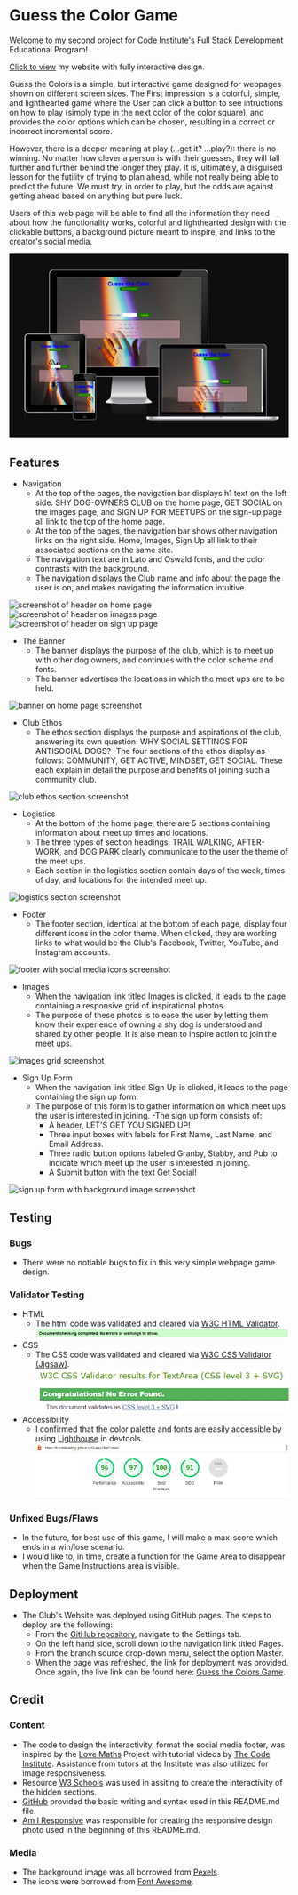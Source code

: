# Guess the Color Game

Welcome to my second project for [Code Institute's](https://codeinstitute.net) Full Stack Development 
Educational Program!

[Click to view](https://krystalcoding.github.io/GuessTheColors/) my website with fully interactive design.

Guess the Colors is a simple, but interactive game designed for webpages shown on different screen sizes. The First impression is a colorful, simple, and lighthearted game where the User can click a button to see intructions on how to play (simply type in the next color of the color square), and provides the color options which can be chosen, resulting in a correct or incorrect incremental score.

However, there is a deeper meaning at play (...get it? ...play?): there is no winning. No matter how clever a person is with their guesses, they will fall further and further behind the longer they play. It is, ultimately, a disguised lesson for the futility of trying to plan ahead, while not really being able to predict the future. We must try, in order to play, but the odds are against getting ahead based on anything but pure luck.

Users of this web page will be able to find all the information they need about how the functionality works, colorful and lighthearted design with the clickable buttons, a background picture meant to inspire, and links to the creator's social media.

![Responsive web design screenshot](assets/images/PP2_AmIResponsive.png)

## Features
- Navigation
    - At the top of the pages, the navigation bar displays h1 text on the left side. SHY DOG-OWNERS CLUB on the home page, GET SOCIAL on the images page, and SIGN UP FOR MEETUPS on the sign-up page all link to the top of the home page.
    - At the top of the pages, the navigation bar shows other navigation links on the right side. Home, Images, Sign Up all link to their associated sections on the same site.
    - The navigation text are in Lato and Oswald fonts, and the color contrasts with the background.
    - The navigation displays the Club name and info about the page the user is on, and makes navigating the information intuitive.

![screenshot of header on home page](assets/images/Social-Dog-Header.png)
![screenshot of header on images page](assets/images/get-social-header.png)
![screenshot of header on sign up page](assets/images/sign-up-header.png)

- The Banner
    - The banner displays the purpose of the club, which is to meet up with other dog owners, and continues with the color scheme and fonts.
    - The banner advertises the locations in which the meet ups are to be held.

![banner on home page screenshot](assets/images/banner-remade-screenshot.png)

- Club Ethos
    - The ethos section displays the purpose and aspirations of the club, answering its own question: WHY SOCIAL SETTINGS FOR ANTISOCIAL DOGS?
    -The four sections of the ethos display as follows: COMMUNITY, GET ACTIVE, MINDSET, GET SOCIAL. These each explain in detail the purpose and benefits of joining such a community club.

![club ethos section screenshot](assets/images/club-ethos-screenshot.png)

- Logistics
    - At the bottom of the home page, there are 5 sections containing information about meet up times and locations.
    - The three types of section headings, TRAIL WALKING, AFTER-WORK, and DOG PARK clearly communicate to the user the theme of the meet ups.
    - Each section in the logistics section contain days of the week, times of day, and locations for the intended meet up.

![logistics section screenshot](assets/images/logistics-screenshot.png)

- Footer
    - The footer section, identical at the bottom of each page, display four different icons in the color theme. When clicked, they are working links to what would be the Club's Facebook, Twitter, YouTube, and Instagram accounts.

![footer with social media icons screenshot](assets/images/footer-screenshot.png)

- Images
    - When the navigation link titled Images is clicked, it leads to the page containing a responsive grid of inspirational photos.
    - The purpose of these photos is to ease the user by letting them know their experience of owning a shy dog is understood and shared by other people. It is also mean to inspire action to join the meet ups.

![images grid screenshot](assets/images/images-screenshot.png)

- Sign Up Form
    - When the navigation link titled Sign Up is clicked, it leads to the page containing the sign up form. 
    - The purpose of this form is to gather information on which meet ups the user is interested in joining.
    -The sign up form consists of:
        - A header, LET'S GET YOU SIGNED UP!
        - Three input boxes with labels for First Name, Last Name, and Email Address.
        - Three radio button options labeled Granby, Stabby, and Pub to indicate which meet up the user is interested in joining.
        - A Submit button with the text Get Social!

![sign up form with background image screenshot](assets/images/sign-up-form-screenshot.png)

## Testing

### Bugs
- There were no notiable bugs to fix in this very simple webpage game design.

### Validator Testing
- HTML
    - The html code was validated and cleared via [W3C HTML Validator](https://validator.w3.org/#validate_by_input).
![photo proof of w3 html validation](/assets/images/PP2_w3.png)
- CSS
    - The CSS code was validated and cleared via [W3C CSS Validator (Jigsaw)](https://jigsaw.w3.org/css-validator/).
![photo proof of w3 css validation](/assets/images/PP2_w3_CSS.png)    
- Accessibility
    - I confirmed that the color palette and fonts are easily accessible by using [Lighthouse](https://pagespeed.web.dev/report?url=https%3A%2F%2Fkrystalcoding.github.io%2Fantisocial-dog-meetups%2F&form_factor=desktop) in devtools.
![photo proof of accessibility score](/assets/images/PP2_Lighthouse.png)

### Unfixed Bugs/Flaws
- In the future, for best use of this game, I will make a max-score which ends in a win/lose scenario.
- I would like to, in time, create a function for the Game Area to disappear when the Game Instructions area is visible.

## Deployment
- The Club's Website was deployed using GitHub pages. The steps to deploy are the following:
    - From the [GitHub repository](https://github.com/KrystalCoding/GuessTheColors), navigate to the Settings tab.
    - On the left hand side, scroll down to the navigation link titled Pages.
    - From the branch source drop-down menu, select the option Master.
    - When the page was refreshed, the link for deployment was provided.
Once again, the live link can be found here: [Guess the Colors Game](https://krystalcoding.github.io/GuessTheColors/).

## Credit

### Content
- The code to design the interactivity, format the social media footer, was inspired by the [Love Maths](https://github.com/KrystalCoding/love-maths) Project with tutorial videos by [The Code Institute](https://codeinstitute.net). Assistance from tutors at the Institute was also utilized for image responsiveness.
- Resource [W3 Schools](https://www.w3schools.com/js/) was used in assiting to create the interactivity of the hidden sections.
- [GitHub](https://docs.github.com/en/get-started/writing-on-github/getting-started-with-writing-and-formatting-on-github/basic-writing-and-formatting-syntax#images) provided the basic writing and syntax used in this README.md file.
- [Am I Responsive](https://ui.dev/amiresponsive?url=https://krystalcoding.github.io/antisocial-dog-meetups/) was responsible for creating the responsive design photo used in the beginning of this README.md.

### Media
- The background image was all borrowed from [Pexels](https://www.pexels.com/).
- The icons were borrowed from [Font Awesome](https://fontawesome.com/start).